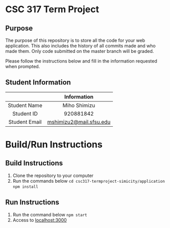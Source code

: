 # CSC 317 Term Project

## Purpose

The purpose of this repository is to store all the code for your web application. This also includes the history of all commits made and who made them. Only code submitted on the master branch will be graded.

Please follow the instructions below and fill in the information requested when prompted.

## Student Information

|               | Information             |
|:-------------:|:-----------------------:|
| Student Name  | Miho Shimizu            |
| Student ID    | 920881842               |
| Student Email | mshimizu2@mail.sfsu.edu |



# Build/Run Instructions

## Build Instructions
1. Clone the repository to your computer
2. Run the commands below
   `cd csc317-termproject-simicity/application`
   `npm install`


## Run Instructions
1. Run the command below
   `npm start`
2. Access to [localhost:3000](localhost:3000)